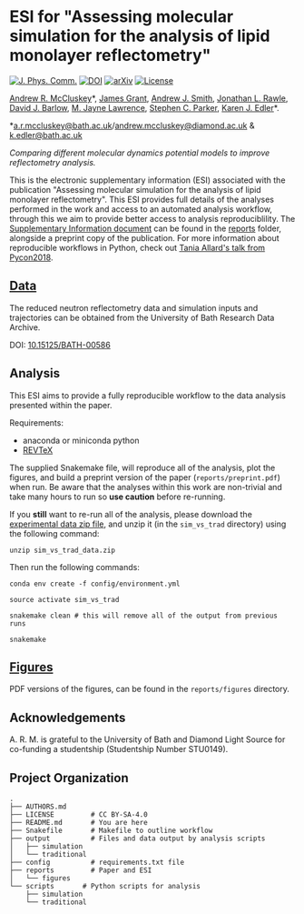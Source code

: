 # ESI for "Assessing molecular simulation for the analysis of lipid monolayer reflectometry"

[![J. Phys. Comm.](https://img.shields.io/badge/manuscript%20DOI-10.1088%2F2399--6528%2Fab12a9-yellow.svg)](https://doi.org/10.1088/2399-6528/ab12a9)
[![DOI](https://zenodo.org/badge/156537189.svg)](https://zenodo.org/badge/latestdoi/156537189) [![arXiv](https://img.shields.io/badge/arXiv-1901.05514-orange.svg)](https://arxiv.org/abs/1901.05514) [![License](https://img.shields.io/github/license/arm61/sim_vs_trad.svg?color=lightgrey)](https://github.com/arm61/sim_vs_trad/blob/master/LICENSE)

[Andrew R. McCluskey](https://orcid.org/0000-0003-3381-5911)&ast;, [James Grant](https://orcid.org/0000-0003-1362-2055), [Andrew J. Smith](https://orcid.org/0000-0003-3745-7082), [Jonathan L. Rawle](https://orcid.org/0000-0001-8767-4443), [David J. Barlow](https://orcid.org/0000-0002-0094-5122), [M. Jayne Lawrence](https://orcid.org/0000-0003-4738-4841), [Stephen C. Parker](https://orcid.org/0000-0003-3804-0975), [Karen J. Edler](https://orcid.org/0000-0001-5822-0127)&ast;.

&ast;[a.r.mccluskey@bath.ac.uk](mailto:a.r.mccluskey@bath.ac.uk)/[andrew.mccluskey@diamond.ac.uk](mailto:andrew.mccluskey@diamond.ac.uk) & [k.edler@bath.ac.uk](mailto:k.edler@bath.ac.uk)

*Comparing different molecular dynamics potential models to improve reflectometry analysis.*

This is the electronic supplementary information (ESI) associated with the publication "Assessing molecular simulation for the analysis of lipid monolayer reflectometry".
This ESI provides full details of the analyses performed in the work and access to an automated analysis workflow, through this we aim to provide better access to analysis reproduciblility.
The [Supplementary Information document](reports/si.pdf) can be found in the [reports](/reports) folder, alongside a preprint copy of the publication.
For more information about reproducible workflows in Python, check out [Tania Allard's talk from Pycon2018](http://bitsandchips.me/Talks/PyCon.html#/title).

## [Data](https://researchdata.bath.ac.uk/id/eprint/586)

The reduced neutron reflectometry data and simulation inputs and trajectories can be obtained from the University of Bath Research Data Archive.

DOI: [10.15125/BATH-00586](https://doi.org/10.15125/BATH-00586)

## Analysis

This ESI aims to provide a fully reproducible workflow to the data analysis presented within the paper.

Requirements:

- anaconda or miniconda python
- [REVTeX](https://journals.aps.org/revtex)

The supplied Snakemake file, will reproduce all of the analysis, plot the figures, and build a preprint version of the paper (`reports/preprint.pdf`) when run. Be aware that the analyses within this work are non-trivial and take many hours to run so **use caution** before re-running.

If you **still** want to re-run all of the analysis, please download the [experimental data zip file](https://doi.org/10.15125/BATH-00586), and unzip it (in the `sim_vs_trad` directory) using the following command:

```
unzip sim_vs_trad_data.zip
```

Then run the following commands:


```
conda env create -f config/environment.yml

source activate sim_vs_trad

snakemake clean # this will remove all of the output from previous runs

snakemake
```

## [Figures](/reports/figures)

PDF versions of the figures, can be found in the `reports/figures` directory.

## Acknowledgements

A. R. M. is grateful to the University of Bath and Diamond Light Source for co-funding a studentship (Studentship Number STU0149).

## Project Organization

    .
    ├── AUTHORS.md
    ├── LICENSE         # CC BY-SA-4.0
    ├── README.md       # You are here
    ├── Snakefile       # Makefile to outline workflow
    ├── output          # Files and data output by analysis scripts
    │   ├── simulation
    │   └── traditional
    ├── config          # requirements.txt file
    ├── reports         # Paper and ESI
    │   └── figures
    └── scripts       # Python scripts for analysis
        ├── simulation
        └── traditional
